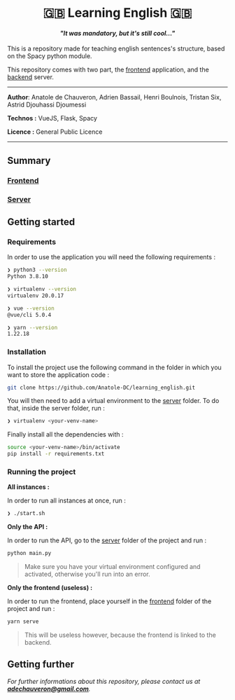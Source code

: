 <h1 align="center">🇬🇧 Learning English 🇬🇧</h1>

_<h4 align="center">"It was mandatory, but it's still cool..."</h4>_

This is a repository made for teaching english sentences's structure, based on the Spacy python module.

This repository comes with two part, the [frontend]() application, and the [backend]() server.

___


**Author**: Anatole de Chauveron, Adrien Bassail, Henri Boulnois, Tristan Six, Astrid Djouhassi Djoumessi

**Technos :** VueJS, Flask, Spacy

**Licence :** General Public Licence

___

## Summary

### [Frontend](frontend)

### [Server](server)

## Getting started

### Requirements

In order to use the application you will need the following requirements :

```bash
❯ python3 --version
Python 3.8.10

❯ virtualenv --version
virtualenv 20.0.17

❯ vue --version
@vue/cli 5.0.4

❯ yarn --version
1.22.18
```

### Installation

To install the project use the following command in the folder in which you want to store the application code :

```bash
git clone https://github.com/Anatole-DC/learning_english.git
```

You will then need to add a virtual environment to the [server](server) folder. To do that, inside the server folder, run :

```bash
❯ virtualenv <your-venv-name>
```

Finally install all the dependencies with :

```bash
source <your-venv-name>/bin/activate
pip install -r requirements.txt
```

### Running the project

**All instances :**

In order to run all instances at once, run :

```bash
❯ ./start.sh
```

**Only the API :**

In order to run the API, go to the [server](server) folder of the project and run :

```bash
python main.py
```

> Make sure you have your virtual environment configured and activated, otherwise you'll run into an error.

**Only the frontend (useless) :**

In order to run the frontend, place yourself in the [frontend](frontend) folder of the project and run :

```bash
yarn serve
```

> This will be useless however, because the frontend is linked to the backend.

## Getting further

_For further informations about this repository, please contact us at **adechauveron@gmail.com**._